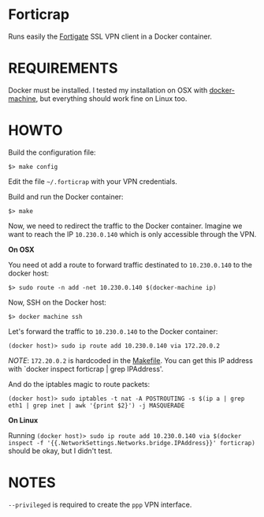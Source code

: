 Forticrap
=========

Runs easily the [Fortigate](https://www.fortinet.com/products/fortigate/) SSL
VPN client in a Docker container.



REQUIREMENTS
============

Docker must be installed. I tested my installation on OSX with
[docker-machine](https://docs.docker.com/machine/install-machine/), but
everything should work fine on Linux too.


HOWTO
=====

Build the configuration file:

`$> make config`

Edit the file `~/.forticrap` with your VPN credentials.

Build and run the Docker container:

`$> make`


Now, we need to redirect the traffic to the Docker container. Imagine we want
to reach the IP `10.230.0.140` which is only accessible through the VPN.


**On OSX**

You need ot add a route to forward traffic destinated to `10.230.0.140` to the
docker host:

`$> sudo route -n add -net 10.230.0.140 $(docker-machine ip)`

Now, SSH on the Docker host:

`$> docker machine ssh`

Let's forward the traffic to `10.230.0.140` to the Docker container:

`(docker host)> sudo ip route add 10.230.0.140 via 172.20.0.2`

*NOTE*: `172.20.0.2` is hardcoded in the [Makefile](./Makefile). You can get this
IP address with `docker inspect forticrap | grep IPAddress'.

And do the iptables magic to route packets:

`(docker host)> sudo iptables -t nat -A POSTROUTING -s $(ip a | grep eth1 | grep inet | awk '{print $2}') -j MASQUERADE`


**On Linux**

Running  `(docker host)> sudo ip route add 10.230.0.140 via $(docker inspect -f '{{.NetworkSettings.Networks.bridge.IPAddress}}' forticrap)` should be okay, but I didn't test.


NOTES
=====

`--privileged` is required to create the `ppp` VPN interface.
